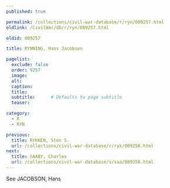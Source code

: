 ```yaml
---
published: true

permalink: /collections/civil-war-database/r/ryn/009257.html
oldlink: /CivilWar/db/r/ryn/009257.html

oldid: 009257

title: RYNNING, Hans Jacobsen

pagelist:
  exclude: false
  order: 9257
  image: 
  alt:
  caption:
  title:
  subtitle:      # Defaults to page subtitle
  teaser:

category: 
  - R 
  - RYN

previous:
  title: RYKKEN, Sten S.
  url: /collections/civil-war-database/r/ryk/009256.html  
next:
  title: SAABY, Charles
  url: /collections/civil-war-database/s/saa/009258.html   
---
```

See JACOBSON, Hans